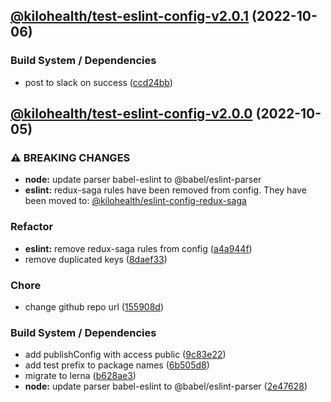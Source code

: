 ## [@kilohealth/test-eslint-config-v2.0.1](https://github.com/alarm109/test-release-eslint-config/compare/@kilohealth/test-eslint-config-v2.0.0...@kilohealth/test-eslint-config-v2.0.1) (2022-10-06)


### Build System / Dependencies

* post to slack on success ([ccd24bb](https://github.com/alarm109/test-release-eslint-config/commit/ccd24bb7e28c44c060bdc1b784621552bedb9f04))

## [@kilohealth/test-eslint-config-v2.0.0](https://github.com/alarm109/test-release-eslint-config/compare/@kilohealth/test-eslint-config-v1.0.0...@kilohealth/test-eslint-config-v2.0.0) (2022-10-05)


### ⚠ BREAKING CHANGES

* **node:** update parser babel-eslint to @babel/eslint-parser
* **eslint:** redux-saga rules have been removed from config.
They have been moved to:
[@kilohealth/eslint-config-redux-saga](https://npm.im/@kilohealth/eslint-config-redux-saga)

### Refactor

* **eslint:** remove redux-saga rules from config ([a4a944f](https://github.com/alarm109/test-release-eslint-config/commit/a4a944ffa92a8a58ff5e551e1e6bbd0087df03ce))
* remove duplicated keys ([8daef33](https://github.com/alarm109/test-release-eslint-config/commit/8daef33956a49f23d9ef2cfddbeb87677b51d4ad))


### Chore

* change github repo url ([155908d](https://github.com/alarm109/test-release-eslint-config/commit/155908de78b7f69c8b9079e47c7962e17ff8885f))


### Build System / Dependencies

* add publishConfig with access public ([9c83e22](https://github.com/alarm109/test-release-eslint-config/commit/9c83e22f2f9e62ce9ee78f7db8a5d555bd1cafc3))
* add test prefix to package names ([6b505d8](https://github.com/alarm109/test-release-eslint-config/commit/6b505d8ba317d4a80b296d154a70af908e65912b))
* migrate to lerna ([b628ae3](https://github.com/alarm109/test-release-eslint-config/commit/b628ae3dae56d558454946662ab0d8325b097927))
* **node:** update parser babel-eslint to @babel/eslint-parser ([2e47628](https://github.com/alarm109/test-release-eslint-config/commit/2e476281f8bbf903914b38a9602e7ea2e81a8eb0))
